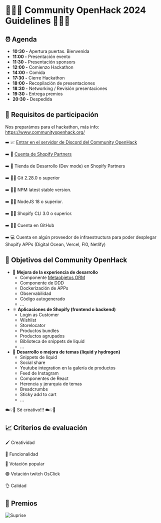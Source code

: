 # 🤘👩‍💻 Community OpenHack 2024 Guidelines 👨‍💻🤘

## ⏰ Agenda

 - **10:30 -** Apertura puertas. Bienvenida
 - **11:00 -** Presentación evento
 - **11:30 -** Presentación sponsors
 - **12:00 -** Comienzo Hackathon
 - **14:00 -** Comida
 - **17:30 -** Cierre Hackathon
 - **18:00 -** Recopilación de presentaciones
 - **18:30 -** Networking / Revisión presentaciones
 - **19:30 -** Entrega premios
 - **20:30 -** Despedida

## 📓 Requisitos de participación

Nos preparámos para el hackathon, más info: https://www.communityopenhack.org/

➡️ 📈 [Entrar en el servidor de Discord del Community OpenHack](https://discord.gg/X57xkheFN6)

➡️ 📗 [Cuenta de Shopify Partners](https://www.shopify.com/partners)

➡️ 🛒 Tienda de Desarrollo (Dev mode) en Shopify Partners

➡️ 🧑‍💻 Git 2.28.0 o superior

➡️ 🧑‍💻 NPM latest stable version.

➡️ 🧑‍💻 NodeJS 18 o superior.

➡️ 🧑‍💻 Shopify CLI 3.0 o superior.

➡️ 🧑‍💻 Cuenta en GitHub

➡️ 💻 Cuenta en algún proveedor de infraestructura para poder desplegar Shopify APPs (Digital Ocean, Vercel, Fl0, Netlify)


## 🎯 Objetivos del Community OpenHack

- 🧪 **Mejora de la experiencia de desarrollo**
  - Componente [Metaobjetos ORM](https://github.com/ShopyOs/metaobjects-orm)
  - Componente de DDD
  - Dockerización de APPs
  - Observabilidad
  - Código autogenerado
  - ...
- ⚛️ **Aplicaciones de Shopify (frontend o backend)**
  - Login as Customer
  - Wishlist
  - Storelocator
  - Productos bundles
  - Productos agrupados
  - Biblioteca de snippets de liquid
  - ...
- 💅 **Desarrollo o mejora de temas (liquid y hydrogen)**
  - Snippets de liquid
  - Social share
  - Youtube integration en la galería de productos
  - Feed de Instagram
  - Componentes de React
  - Herencia y jerarquía de temas
  - Breadcrumbs
  - Sticky add to cart
  - ...
 
 ☁️💡🤔 Sé creativo!!! ☁️💡🤔

## 📈 Criterios de evaluación

🖌️ Creatividad

🌈 Funcionalidad

🙋 Votación popular

🟣 Votación twitch OsClick

👌 Calidad

## 🦄 Premios

![Suprise](https://media1.tenor.com/m/rKLBka9zl5UAAAAd/yeah-excellent.gif)
